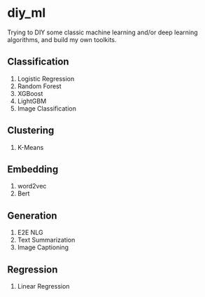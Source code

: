 # diy_ml
Trying to DIY some classic machine learning and/or deep learning algorithms, and build my own toolkits.

## Classification
1. Logistic Regression 
2. Random Forest 
3. XGBoost 
4. LightGBM 
5. Image Classification 

## Clustering
1. K-Means 

## Embedding
1. word2vec 
2. Bert 

## Generation
1. E2E NLG 
2. Text Summarization 
3. Image Captioning 

## Regression
1. Linear Regression 

